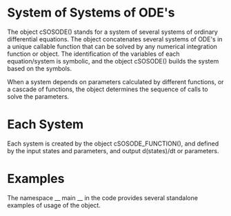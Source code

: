 # System of Systems of ODE's

The object cSOSODE() stands for a system of several systems of ordinary differential equations. The object concatenates several systems of ODE's in a unique callable function that can be solved by any numerical integration function or object. The identification of the variables of each equation/system is symbolic, and the object cSOSODE() builds the system based on the symbols.

When a system depends on parameters calculated by different functions, or a cascade of functions, the object determines the sequence of calls to solve the parameters.

# Each System

Each system is created by the object cSOSODE_FUNCTION(), and defined by the input states and parameters, and output d(states)/dt or parameters.

# Examples

The namespace __ main __ in the code provides several standalone examples of usage of the object.

